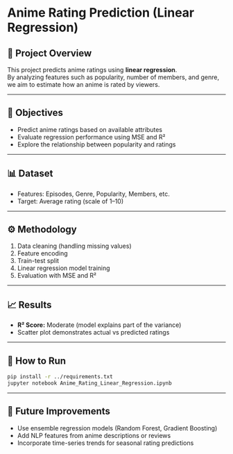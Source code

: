 # Anime Rating Prediction (Linear Regression)

## 📌 Project Overview
This project predicts anime ratings using **linear regression**.  
By analyzing features such as popularity, number of members, and genre, we aim to estimate how an anime is rated by viewers.

---

## 🎯 Objectives
- Predict anime ratings based on available attributes  
- Evaluate regression performance using MSE and R²  
- Explore the relationship between popularity and ratings  

---

## 📊 Dataset
- Features: Episodes, Genre, Popularity, Members, etc.  
- Target: Average rating (scale of 1–10)  

---

## ⚙️ Methodology
1. Data cleaning (handling missing values)  
2. Feature encoding  
3. Train-test split  
4. Linear regression model training  
5. Evaluation with MSE and R²  

---

## 📈 Results
- **R² Score:** Moderate (model explains part of the variance)  
- Scatter plot demonstrates actual vs predicted ratings  

---

## 🚀 How to Run
```bash
pip install -r ../requirements.txt
jupyter notebook Anime_Rating_Linear_Regression.ipynb
```

---

## 📝 Future Improvements
- Use ensemble regression models (Random Forest, Gradient Boosting)  
- Add NLP features from anime descriptions or reviews  
- Incorporate time-series trends for seasonal rating predictions  
